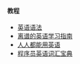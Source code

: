 #### 教程
- [英语语法](https://hzpt-inet-club.github.io/english-note/)
- [离谱的英语学习指南](https://byoungd.github.io/English-level-up-tips/)
- [人人都能用英语](https://github.com/ZuodaoTech/everyone-can-use-english)
- [程序员英语词汇宝典](https://learn-english.dev/)
